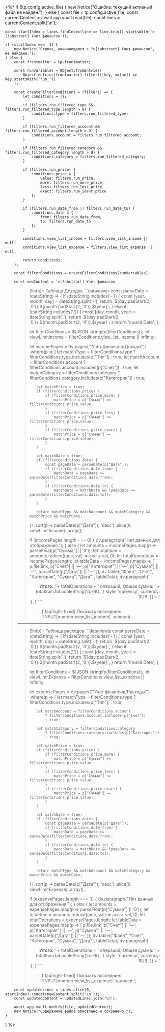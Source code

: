 <%*
if (!tp.config.active_file) {
    new Notice("Ошибка: текущий активный файл не найден.");
} else {
    const file = tp.config.active_file;
    const currentContent = await app.vault.read(file);
    const lines = currentContent.split('\n');

    const startIndex = lines.findIndex(line => line.trim().startsWith('>[!abstract] Учет финансов'));

    if (startIndex === -1) {
        new Notice('Строка, начинающаяся с ">[!abstract] Учет финансов", не найдена.');
    } else {
        const frontmatter = tp.frontmatter;

        const runVariables = Object.fromEntries(
            Object.entries(frontmatter).filter(([key, value]) => key.startsWith('run_'))
        );

        const createFilterConditions = (filters) => {
            let conditions = {};

            if (filters.run_filtered_type && filters.run_filtered_type.length > 0) {
                conditions.type = filters.run_filtered_type;
            }

            if (filters.run_filtered_account && filters.run_filtered_account.length > 0) {
                conditions.account = filters.run_filtered_account;
            }

            if (filters.run_filtered_category && filters.run_filtered_category.length > 0) {
                conditions.category = filters.run_filtered_category;
            }

            if (filters.run_price) {
                conditions.price = { 
                    value: filters.run_price, 
                    more: filters.run_more_price, 
                    less: filters.run_less_price, 
                    exact: filters.run_ident_price 
                };
            }

            if (filters.run_date_from || filters.run_date_to) {
                conditions.date = { 
                    from: filters.run_date_from, 
                    to: filters.run_date_to 
                };
            }

            conditions.view_list_income = filters.view_list_income || null;
            conditions.view_list_expense = filters.view_list_expense || null;

            return conditions;
        };

        const filterConditions = createFilterConditions(runVariables);

        const newContent = `>[!abstract] Учет финансов
>
>>[!info]+ Таблица Доходов
>>\`\`\`dataviewjs
>>const parseDate = (dateString) => {
>>    if (dateString.includes('-')) {
>>        const [year, month, day] = dateString.split('-');
>>        return \`\${day.padStart(2, '0')}.\${month.padStart(2, '0')}.\${year}\`;
>>    } else if (dateString.includes('.')) {
>>        const [day, month, year] = dateString.split('.');
>>        return \`\${day.padStart(2, '0')}.\${month.padStart(2, '0')}.\${year}\`;
>>    }
>>    return 'Invalid Date';
>>};
>>
>>let filterConditions = ${JSON.stringify(filterConditions)};
>>let viewLimitIncome = filterConditions.view_list_income || Infinity;
>>
>>let incomePages = dv.pages('"Учет финансов/Доходы"')
>>    .where(p => {
>>        let matchType = filterConditions.type 
>>            ? filterConditions.type.includes(p["Тип"]) 
>>            : true;
>>        let matchAccount = filterConditions.account 
>>            ? filterConditions.account.includes(p["Счет"]) 
>>            : true;
>>        let matchCategory = filterConditions.category 
>>            ? filterConditions.category.includes(p["Категория"]) 
>>            : true;
>>        
>>        let matchPrice = true;
>>        if (filterConditions.price) {
>>            if (filterConditions.price.more) {
>>                matchPrice = p["Сумма"] >= filterConditions.price.value;
>>            }
>>            if (filterConditions.price.less) {
>>                matchPrice = p["Сумма"] <= filterConditions.price.value;
>>            }
>>            if (filterConditions.price.exact) {
>>                matchPrice = p["Сумма"] == filterConditions.price.value;
>>            }
>>        }
>>
>>        let matchDate = true;
>>        if (filterConditions.date) {
>>            const pageDate = parseDate(p["Дата"]);
>>            if (filterConditions.date.from) {
>>                matchDate = pageDate >= parseDate(filterConditions.date.from);
>>            }
>>            if (filterConditions.date.to) {
>>                matchDate = matchDate && (pageDate <= parseDate(filterConditions.date.to));
>>            }
>>        }
>>        
>>        return matchType && matchAccount && matchCategory && matchPrice && matchDate;
>>    })
>>    .sort(p => parseDate(p["Дата"]), 'desc')
>>    .slice(0, viewLimitIncome)
>>    .array();
>>
>>if (incomePages.length === 0) {
>>    dv.paragraph("Нет данных для отображения.");
>>} else {
>>    let amounts = incomePages.map(p => parseFloat(p["Сумма"] || '0'));
>>    let totalSum = amounts.reduce((acc, val) => acc + val, 0);
>>    let totalOperations = incomePages.length;
>>    let tableData = incomePages.map(p => [
>>        p.file.link,
>>        p["Счет"] || '—',
>>        p["Категория"] || '—',
>>        p["Сумма"] || '—',
>>        parseDate(p["Дата"]) || '—'
>>    ]);
>>    dv.table(["Файл", "Счет", "Категория", "Сумма", "Дата"], tableData);
>>    dv.paragraph('<div style="text-align: right;"><strong>Итого:</strong> ' + totalOperations + ' операций, Общая сумма: ' + totalSum.toLocaleString('ru-RU', { style: 'currency', currency: 'RUB' }) + '</div>');
>>}
>>\`\`\`
>>>[!faq|right-fixed] Показать последние: \`INPUT[number:view_list_income]\` записей
>---
>>[!info]+ Таблица расходов
>>\`\`\`dataviewjs
>>const parseDate = (dateString) => {
>>    if (dateString.includes('-')) {
>>        const [year, month, day] = dateString.split('-');
>>        return \`\${day.padStart(2, '0')}.\${month.padStart(2, '0')}.\${year}\`;
>>    } else if (dateString.includes('.')) {
>>        const [day, month, year] = dateString.split('.');
>>        return \`\${day.padStart(2, '0')}.\${month.padStart(2, '0')}.\${year}\`;
>>    }
>>    return 'Invalid Date';
>>};
>>
>>let filterConditions = ${JSON.stringify(filterConditions)};
>>let viewLimitExpense = filterConditions.view_list_expense || Infinity;
>>
>>let expensePages = dv.pages('"Учет финансов/Расходы"')
>>    .where(p => {
>>        let matchType = filterConditions.type 
>>            ? filterConditions.type.includes(p["Тип"]) 
>>            : true;
>>
>>        let matchAccount = filterConditions.account 
>>            ? filterConditions.account.includes(p["Счет"]) 
>>            : true;
>>
>>        let matchCategory = filterConditions.category 
>>            ? filterConditions.category.includes(p["Категория"]) 
>>            : true;
>>
>>        let matchPrice = true;
>>        if (filterConditions.price) {
>>            if (filterConditions.price.more) {
>>                matchPrice = p["Сумма"] >= filterConditions.price.value;
>>            }
>>            if (filterConditions.price.less) {
>>                matchPrice = p["Сумма"] <= filterConditions.price.value;
>>            }
>>            if (filterConditions.price.exact) {
>>                matchPrice = p["Сумма"] == filterConditions.price.value;
>>            }
>>        }
>>
>>        let matchDate = true;
>>        if (filterConditions.date) {
>>            const pageDate = parseDate(p["Дата"]);
>>            if (filterConditions.date.from) {
>>                matchDate = pageDate >= parseDate(filterConditions.date.from);
>>            }
>>            if (filterConditions.date.to) {
>>                matchDate = matchDate && (pageDate <= parseDate(filterConditions.date.to));
>>            }
>>        }
>>
>>        return matchType && matchAccount && matchCategory && matchPrice && matchDate;
>>    })
>>    .sort(p => parseDate(p["Дата"]), 'desc')
>>    .slice(0, viewLimitExpense)
>>    .array();
>>
>>if (expensePages.length === 0) {
>>    dv.paragraph("Нет данных для отображения.");
>>} else {
>>    let amounts = expensePages.map(p => parseFloat(p["Сумма"] || '0'));
>>    let totalSum = amounts.reduce((acc, val) => acc + val, 0);
>>    let totalOperations = expensePages.length;
>>    let tableData = expensePages.map(p => [
>>        p.file.link,
>>        p["Счет"] || '—',
>>        p["Категория"] || '—',
>>        p["Сумма"] || '—',
>>        parseDate(p["Дата"]) || '—'
>>    ]);
>>    dv.table(["Файл", "Счет", "Категория", "Сумма", "Дата"], tableData);
>>    dv.paragraph('<div style="text-align: right;"><strong>Итого:</strong> ' + totalOperations + ' операций, Общая сумма: ' + totalSum.toLocaleString('ru-RU', { style: 'currency', currency: 'RUB' }) + '</div>');
>>}
>>\`\`\`
>>>[!faq|right-fixed] Показать последние: \`INPUT[number:view_list_expense]\` записей
`;

        const updatedLines = lines.slice(0, startIndex).concat(newContent.split('\n'));
        const updatedContent = updatedLines.join('\n');

        await app.vault.modify(file, updatedContent);
        new Notice("Содержимое файла обновлено и сохранено.");
    }
}
%>